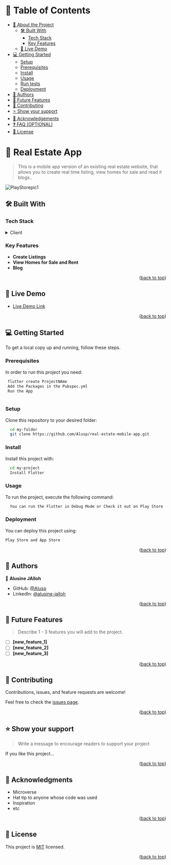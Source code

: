 <a name="readme-top"></a>

<!--
HOW TO USE:
This is an example of how you may give instructions on setting up your project locally.

Modify this file to match your project and remove sections that don't apply.

REQUIRED SECTIONS:
- Table of Contents
- About the Project
  - Built With
  - Live Demo
- Getting Started
- Authors
- Future Features
- Contributing
- Show your support
- Acknowledgements
- License

OPTIONAL SECTIONS:
- FAQ

After you're finished please remove all the comments and instructions!
-->


<!-- TABLE OF CONTENTS -->

# 📗 Table of Contents

- [📖 About the Project](#about-project)
  - [🛠 Built With](#built-with)
    - [Tech Stack](#tech-stack)
    - [Key Features](#key-features)
  - [🚀 Live Demo](#live-demo)
- [💻 Getting Started](#getting-started)
  - [Setup](#setup)
  - [Prerequisites](#prerequisites)
  - [Install](#install)
  - [Usage](#usage)
  - [Run tests](#run-tests)
  - [Deployment](#deployment)
- [👥 Authors](#authors)
- [🔭 Future Features](#future-features)
- [🤝 Contributing](#contributing)
- [⭐️ Show your support](#support)
- [🙏 Acknowledgements](#acknowledgements)
- [❓ FAQ (OPTIONAL)](#faq)
- [📝 License](#license)

<!-- PROJECT DESCRIPTION -->

# 📖 Real Estate App <a name="about-project"></a>

> This is a mobile app version of an existing real estate website, that allows you to create real time listing, view homes for sale and read it blogs..

![PlayStorepic1](https://user-images.githubusercontent.com/43528594/233787887-4deaa924-f7ad-44fe-89e3-9cecc6c916ad.jpg)


## 🛠 Built With <a name="built-with"></a>

### Tech Stack <a name="tech-stack"></a>


<details>
  <summary>Client</summary>
  <ul>
    <li><a href="https://flutter.dev/">Flutter</a></li>
  </ul>
</details>


<!-- Features -->

### Key Features <a name="key-features"></a>


- **Create Listings**
- **View Homes for Sale and Rent**
- **Blog**

<p align="right">(<a href="#readme-top">back to top</a>)</p>

<!-- LIVE DEMO -->

## 🚀 Live Demo <a name="live-demo"></a>


- [Live Demo Link](https://play.google.com/store/apps/details?id=com.senilkrealestate.senilk_real_estate)

<p align="right">(<a href="#readme-top">back to top</a>)</p>

<!-- GETTING STARTED -->

## 💻 Getting Started <a name="getting-started"></a>


To get a local copy up and running, follow these steps.

### Prerequisites

In order to run this project you need:


```sh
 flutter create ProjectNAme
 Add the Packages in the Pubspec.yml
 Run the App 
 
```
 

### Setup

Clone this repository to your desired folder:


```sh
  cd my-folder
  git clone https://github.com/Alusp/real-estate-mobile-app.git
```


### Install

Install this project with:


```sh
  cd my-project
  Install Flutter
```

### Usage

To run the project, execute the following command:

```sh
  You can run the Flutter in Debug Mode or Check it out on Play Store
```


### Deployment

You can deploy this project using:

 

```sh
Play Store and App Store
```
 

<p align="right">(<a href="#readme-top">back to top</a>)</p>

<!-- AUTHORS -->

## 👥 Authors <a name="authors"></a>

👤 **Alusine JAlloh**

- GitHub: [@Alusp](https://github.com/Alusp/World-Health-Assembly)
- LinkedIn: [@alusine-jalloh](https://www.linkedin.com/in/alusine-jalloh)


<p align="right">(<a href="#readme-top">back to top</a>)</p>

<!-- FUTURE FEATURES -->

## 🔭 Future Features <a name="future-features"></a>

> Describe 1 - 3 features you will add to the project.

- [ ] **[new_feature_1]**
- [ ] **[new_feature_2]**
- [ ] **[new_feature_3]**

<p align="right">(<a href="#readme-top">back to top</a>)</p>

<!-- CONTRIBUTING -->

## 🤝 Contributing <a name="contributing"></a>

Contributions, issues, and feature requests are welcome!

Feel free to check the [issues page](https://github.com/Alusp/real-estate-mobile-app/issues).

<p align="right">(<a href="#readme-top">back to top</a>)</p>

<!-- SUPPORT -->

## ⭐️ Show your support <a name="support"></a>

> Write a message to encourage readers to support your project

If you like this project...

<p align="right">(<a href="#readme-top">back to top</a>)</p>

<!-- ACKNOWLEDGEMENTS -->

## 🙏 Acknowledgments <a name="acknowledgements"></a>

- Microverse
- Hat tip to anyone whose code was used
- Inspiration
- etc

<p align="right">(<a href="#readme-top">back to top</a>)</p>


## 📝 License <a name="license"></a>

This project is [MIT](./MIT.md) licensed.

<p align="right">(<a href="#readme-top">back to top</a>)</p>
